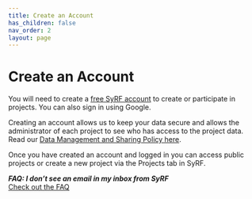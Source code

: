 ```yaml
---
title: Create an Account
has_children: false
nav_order: 2
layout: page
---
```


# Create an Account

You will need to create a [free SyRF account](https://syrf.org.uk) to create or participate in projects. You can also sign in using Google.

Creating an account allows us to keep your data secure and allows the administrator of each project to see who has access to the project data. Read our [Data Management and Sharing Policy here](https://syrf.org.uk/privacy).

Once you have created an account and logged in you can access public projects or create a new project via the Projects tab in SyRF.

**_FAQ: I don’t see an email in my inbox from SyRF_**<br/>
[Check out the FAQ](https://syrf.org.uk/faq)
